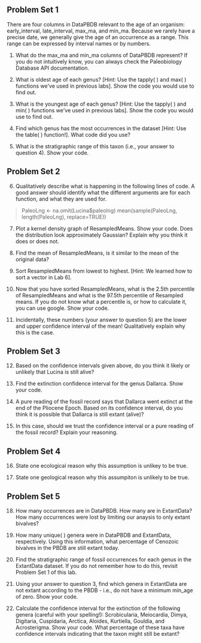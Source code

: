 ## Problem Set 1

There are four columns in DataPBDB relevant to the age of an organism: early_interval, late_interval, max_ma, and min_ma. Because we rarely have a precise date, we generally give the age of an occurrence as a range. This range can be expressed by interval names or by numbers.

1. What do the max_ma and min_ma columns of DataPBDB represent? If you do not intuitively know, you can always check the Paleobiology Database API documentation.

2. What is oldest age of each genus? [Hint: Use the tapply( ) and max( ) functions we've used in previous labs]. Show the code you would use to find out.

3. What is the youngest age of each genus? [Hint: Use the tapply( ) and min( ) functions we've used in previous labs]. Show the code you would use to find out.

4. Find which genus has the most occurrences in the dataset [Hint: Use the table( ) function!]. What code did you use?

5. What is the stratigraphic range of this taxon (i.e., your answer to question 4). Show your code.

## Problem Set 2

6. Qualitatively describe what is happening in the following lines of code. A good answer should identify what the different arguments are for each function, and what they are used for.
> PaleoLng <- na.omit(Lucina$paleolng)
> mean(sample(PaleoLng, length(PaleoLng), replace=TRUE))

7. Plot a kernel density graph of ResampledMeans. Show your code. Does the distribution look approximately Gaussian? Explain why you think it does or does not.

8. Find the mean of ResampledMeans, is it similar to the mean of the original data?

9. Sort ResampledMeans from lowest to highest. [Hint: We learned how to sort a vector in Lab 6].

10. Now that you have sorted ResampledMeans, what is the 2.5th percentile of ResampledMeans and what is the 97.5th percentile of Resampled means. If you do not know what a percentile is, or how to calculate it, you can use google. Show your code.

11. Incidentally, these numbers (your answer to question 5) are the lower and upper confidence interval of the mean! Qualitatively explain why this is the case.

## Problem Set 3

12. Based on the confidence intervals given above, do you think it likely or unlikely that Lucina is still alive?

13. Find the extinction confidence interval for the genus Dallarca. Show your code.

14. A pure reading of the fossil record says that Dallarca went extinct at the end of the Pliocene Epoch. Based on its confidence interval, do you think it is possible that Dallarca is still extant (alive)?

15. In this case, should we trust the confidence interval or a pure reading of the fossil record? Explain your reasoning.

## Problem Set 4

16. State one ecological reason why this assumption is unlikey to be true.

17. State one geological reason why this assumpiton is unlikely to be true.

## Problem Set 5

18. How many occurrences are in DataPBDB. How many are in ExtantData? How many occurrences were lost by limiting our anaysis to only extant bivalves?

19. How many unique( ) genera were in DataPBDB and ExtantData, respectively. Using this information, what percentage of Cenozoic bivalves in the PBDB are still extant today.

20. Find the stratigraphic range of fossil occurrences for each genus in the ExtantData dataset. If you do not remember how to do this, revisit Problem Set 1 of this lab.

21. Using your answer to question 3, find which genera in ExtantData are not extant according to the PBDB - i.e., do not have a minimum min_age of zero. Show your code.

22. Calculate the confidence interval for the extinction of the following genera (careful with your spelling!): Scrobicularia, Meiocardia, Dimya, Digitaria, Cuspidaria, Arctica, Aloides, Kurtiella, Gouldia, and Acrosterigma. Show your code. What percentage of these taxa have confidence intervals indicating that the taxon might still be extant?
